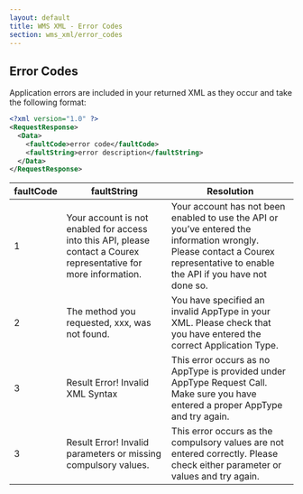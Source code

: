```yaml
---
layout: default
title: WMS XML - Error Codes
section: wms_xml/error_codes
---
```


## Error Codes

Application errors are included in your returned XML as they occur and take the following format:

```xml
<?xml version="1.0" ?>
<RequestResponse>
  <Data>
    <faultCode>error code</faultCode>
    <faultString>error description</faultString>
  </Data>
</RequestResponse>
```

| faultCode     | faultString  | Resolution  |
| ------------- | ------------------ | ----------- |
| 1 | Your account is not enabled for access into this API, please contact a Courex representative for more information. | Your account has not been enabled to use the API or you’ve entered the information wrongly. Please contact a Courex representative to enable the API if you have not done so. |
| 2 | The method you requested, xxx, was not found. | You have specified an invalid AppType in your XML. Please check that you have entered the correct Application Type. |
| 3 | Result Error! Invalid XML Syntax | This error occurs as no AppType is provided under AppType Request Call. Make sure you have entered a proper AppType and try again.
| 3 | Result Error! Invalid parameters or missing compulsory values. | This error occurs as the compulsory values are not entered correctly. Please check either parameter or values and try again.
